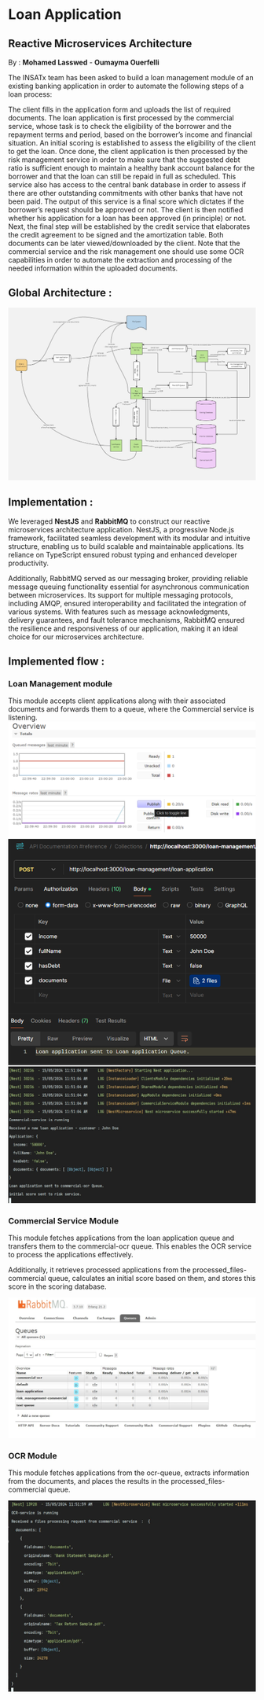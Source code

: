 # Loan Application
## Reactive Microservices Architecture
By : **Mohamed Lasswed** - **Oumayma Ouerfelli**

The INSATx team has been asked to build a loan management module of an existing banking application in order to automate the following steps of a loan process:

The client fills in the application form and uploads the list of required documents.
The loan application is first processed by the commercial service, whose task is to check the eligibility of the borrower and the repayment terms and period, based on the borrower’s income and financial situation. An initial scoring is established to assess the eligibility of the client to get the loan.
Once done, the client application is then processed by the risk management service in order to make sure that the suggested debt ratio is sufficient enough to maintain a healthy bank account balance for the borrower and that the loan can still be repaid in full as scheduled. This service also has access to the central bank database in order to assess if there are other outstanding commitments with other banks that have not been paid. The output of this service is a final score which dictates if the borrower’s request should be approved or not.
The client is then notified whether his application for a loan has been approved (in principle) or not. Next, the final step will be established by the credit service that elaborates the credit agreement to be signed and the amortization table. Both documents can be later viewed/downloaded by the client.
Note that the commercial service and the risk management one should use some OCR capabilities in order to automate the extraction and processing of the needed information within the uploaded documents.

## Global Architecture :

![tp4.jpg](tp4.jpg)

## Implementation :

We leveraged **NestJS** and **RabbitMQ** to construct our reactive microservices architecture application. NestJS, a progressive Node.js framework, facilitated seamless development with its modular and intuitive structure, enabling us to build scalable and maintainable applications. Its reliance on TypeScript ensured robust typing and enhanced developer productivity.

Additionally, RabbitMQ served as our messaging broker, providing reliable message queuing functionality essential for asynchronous communication between microservices. Its support for multiple messaging protocols, including AMQP, ensured interoperability and facilitated the integration of various systems. With features such as message acknowledgments, delivery guarantees, and fault tolerance mechanisms, RabbitMQ ensured the resilience and responsiveness of our application, making it an ideal choice for our microservices architecture.



## Implemented flow :
### Loan Management module


This module accepts client applications along with their associated documents and forwards them to a queue, where the Commercial service is listening.
![img_2.png](img_2.png)
![img_3.png](img_3.png)
![e854e69f-b84d-432e-939e-e40bfc6463ce.jpg](e854e69f-b84d-432e-939e-e40bfc6463ce.jpg)
### Commercial Service Module
This module fetches applications from the loan application queue and transfers them to the commercial-ocr queue. This enables the OCR service to process the applications effectively.

Additionally, it retrieves processed applications from the processed_files-commercial queue, calculates an initial score based on them, and stores this score in the scoring database.

![dbacb480-dffd-42fb-b428-e52afca41522.jpg](dbacb480-dffd-42fb-b428-e52afca41522.jpg)

### OCR Module

This module fetches applications from the ocr-queue, extracts information from the documents, and places the results in the processed_files-commercial queue.

![185f836f-edb8-4f67-b9ab-f1cac8c906ff.jpg](185f836f-edb8-4f67-b9ab-f1cac8c906ff.jpg)

